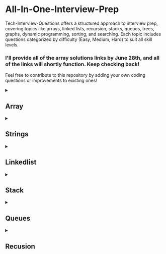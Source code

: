 # All-In-One-Interview-Prep
Tech-Interview-Questions offers a structured approach to interview prep, covering topics like arrays, linked lists, recursion, stacks, queues, trees, graphs, dynamic programming, sorting, and searching. Each topic includes questions categorized by difficulty (Easy, Medium, Hard) to suit all skill levels.

<h3>I'll provide all of the array solutions links by June 28th, and all of the links will shortly function. Keep checking back!</h3>

Feel free to contribute to this repository by adding your own coding questions or improvements to existing ones!

<Details> <summary> <h2>Array</h2></summary>

| Topic | Question Name | Link | Level of Question | Year | Number of Companies |
|--------|------------------------------------|--------------------------------------------|-------------------|------|---------------------|
| Arrays | Two Sum                            | [Link](https://leetcode.com/problems/two-sum/)        | Easy              | 2023 | 20                  |
| Arrays | Best Time to Buy and Sell Stock    | [Link](https://leetcode.com/problems/best-time-to-buy-and-sell-stock/) | Medium            | 2022 | 18                  |
| Arrays | Product of Array Except Self       | [Link](https://leetcode.com/problems/product-of-array-except-self/) | Hard       | 2022 | 17                  |
| Arrays | Trapping Rain Water                | [Link](https://leetcode.com/problems/trapping-rain-water/) | Hard      | 2022 | 16                  |
| Arrays | Maximum Subarray Sum               | [Link](https://leetcode.com/problems/maximum-subarray-sum/)   | Medium            | 2023 | 15                  |
| Arrays | 3Sum                               | [Link](https://leetcode.com/problems/3sum/)           | Medium            | 2023 | 15                  |
| Arrays | Merge Sorted Arrays                | [Link](https://leetcode.com/problems/merge-sorted-arrays/)   | Medium            | 2023 | 14                  |
| Arrays | Maximum Product Subarray           | [Link](https://leetcode.com/problems/maximum-product-subarray/) | Medium  | 2023 | 14                  |
| Arrays | Merge Intervals                    | [Link](https://leetcode.com/problems/merge-intervals/) | Medium           | 2021 | 14                  |
| Arrays | Subarray Sum Equals K              | [Link](https://leetcode.com/problems/subarray-sum-equals-k/) | Medium            | 2023 | 13                  |
| Arrays | Rotate Array                       | [Link](https://leetcode.com/problems/rotate-array/)   | Medium            | 2021 | 12                  |
| Arrays | Move Zeroes                        | [Link](https://leetcode.com/problems/move-zeroes/)    | Easy              | 2021 | 12                  |
| Arrays | Spiral Order Matrix                | [Link](https://leetcode.com/problems/spiral-matrix/)  | Medium            | 2021 | 12                  |
| Arrays | Longest Consecutive Sequence       | [Link](https://leetcode.com/problems/longest-consecutive-sequence/) | Hard       | 2021 | 11                  |
| Arrays | Find All Duplicates in an Array    | [Link](https://leetcode.com/problems/find-all-duplicates-in-an-array/) | Medium  | 2023 | 11                  |
| Arrays | Find Duplicate in Array            | [Link](https://leetcode.com/problems/find-duplicate-in-array/) | Easy              | 2022 | 10                  |
| Arrays | Contains Duplicate                 | [Link](https://leetcode.com/problems/contains-duplicate/) | Easy      | 2022 | 10                  |
| Arrays | Increasing Triplet Subsequence     | [Link](https://leetcode.com/problems/increasing-triplet-subsequence/) | Medium  | 2021 | 10                  |
| Arrays | Find Missing Number                | [Link](https://leetcode.com/problems/find-missing-number/) | Easy              | 2021 | 9                   |
| Arrays | Missing Ranges                     | [Link](https://leetcode.com/problems/missing-ranges/) | Easy              | 2022 | 8                   |

</Details>

<Details> <summary> <h2>Strings</h2></summary>

| Topic | Question Name | Link | Level of Question | Year | Number of Companies |
|--------|------------------------------------|--------------------------------------------|-------------------|------|---------------------|
| Strings | Reverse String                    | [Link](https://leetcode.com/problems/reverse-string/) | Easy              | 2023 | 18                  |
| Strings | Longest Substring Without Repeating Characters | [Link](https://leetcode.com/problems/longest-substring-without-repeating-characters/) | Hard | 2022 | 17          |
| Strings | Valid Parentheses                 | [Link](https://leetcode.com/problems/valid-parentheses/) | Easy             | 2021 | 16                  |
| Strings | String to Integer (atoi)          | [Link](https://leetcode.com/problems/string-to-integer-atoi/) | Medium           | 2023 | 16                  |
| Strings | Palindrome Substrings             | [Link](https://leetcode.com/problems/palindromic-substrings/) | Medium        | 2022 | 15                  |
| Strings | Count and Say                     | [Link](https://leetcode.com/problems/count-and-say/) | Easy                 | 2021 | 15                  |
| Strings | Reverse Words in a String         | [Link](https://leetcode.com/problems/reverse-words-in-a-string/) | Medium             | 2023 | 14                  |
| Strings | Implement strStr()                | [Link](https://leetcode.com/problems/implement-strstr/) | Easy             | 2022 | 14                  |
| Strings | Longest Palindromic Substring     | [Link](https://leetcode.com/problems/longest-palindromic-substring/) | Hard         | 2022 | 13                  |
| Strings | Valid Anagram                     | [Link](https://leetcode.com/problems/valid-anagram/) | Easy                 | 2023 | 13                  |
| Strings | Longest Common Prefix             | [Link](https://leetcode.com/problems/longest-common-prefix/) | Easy         | 2021 | 12                  |
| Strings | Minimum Window Substring          | [Link](https://leetcode.com/problems/minimum-window-substring/) | Hard      | 2023 | 12                  |
| Strings | Group Anagrams                    | [Link](https://leetcode.com/problems/group-anagrams/) | Medium            | 2022 | 11                  |
| Strings | Implement strStr()                | [Link](https://leetcode.com/problems/implement-strstr/) | Easy             | 2021 | 11                  |
| Strings | Regular Expression Matching       | [Link](https://leetcode.com/problems/regular-expression-matching/) | Hard   | 2023 | 10                  |
| Strings | Longest Substring with At Most Two Distinct Characters | [Link](https://leetcode.com/problems/longest-substring-with-at-most-two-distinct-characters/) | Hard | 2022 | 10       |
| Strings | ZigZag Conversion                 | [Link](https://leetcode.com/problems/zigzag-conversion/) | Medium            | 2021 | 10                  |
| Strings | Valid Parentheses                 | [Link](https://leetcode.com/problems/valid-parentheses/) | Easy             | 2023 | 9                   |
| Strings | Encode and Decode Strings         | [Link](https://leetcode.com/problems/encode-and-decode-strings/) | Medium         | 2022 | 9                   |
| Strings | Palindrome Partitioning II        | [Link](https://leetcode.com/problems/palindrome-partitioning-ii/) | Hard   | 2021 | 8                   |

</Details>

<Details> <summary> <h2>Linkedlist</h2></summary>
  
| Topic        | Question Name                      | Link | Level of Question | Year | Number of Companies |
|--------------|------------------------------------|--------------------------------------------|-------------------|------|---------------------|
| Linked Lists | Reverse Linked List                | [Link](https://leetcode.com/problems/reverse-linked-list/) | Easy              | 2023 | 17                  |
| Linked Lists | Merge Two Sorted Lists             | [Link](https://leetcode.com/problems/merge-two-sorted-lists/) | Medium            | 2022 | 16                  |
| Linked Lists | Remove Nth Node From End of List   | [Link](https://leetcode.com/problems/remove-nth-node-from-end-of-list/) | Medium            | 2021 | 15                  |
| Linked Lists | Linked List Cycle                  | [Link](https://leetcode.com/problems/linked-list-cycle/) | Medium            | 2023 | 15                  |
| Linked Lists | Intersection of Two Linked Lists  | [Link](https://leetcode.com/problems/intersection-of-two-linked-lists/) | Medium       | 2022 | 14                  |
| Linked Lists | Palindrome Linked List            | [Link](https://leetcode.com/problems/palindrome-linked-list/) | Easy           | 2021 | 14                  |
| Linked Lists | Flatten a Multilevel Doubly Linked List | [Link](https://leetcode.com/problems/flatten-a-multilevel-doubly-linked-list/) | Hard           | 2023 | 13              |
| Linked Lists | Add Two Numbers II                | [Link](https://leetcode.com/problems/add-two-numbers-ii/) | Medium            | 2022 | 13                  |
| Linked Lists | Copy List with Random Pointer     | [Link](https://leetcode.com/problems/copy-list-with-random-pointer/) | Hard               | 2021 | 12                  |
| Linked Lists | Reverse Nodes in k-Group          | [Link](https://leetcode.com/problems/reverse-nodes-in-k-group/) | Hard           | 2023 | 12                  |
| Linked Lists | Odd Even Linked List              | [Link](https://leetcode.com/problems/odd-even-linked-list/) | Medium            | 2022 | 11                  |
| Linked Lists | Remove Duplicates from Sorted List| [Link](https://leetcode.com/problems/remove-duplicates-from-sorted-list/) | Easy        | 2021 | 11                  |
| Linked Lists | Insertion Sort List               | [Link](https://leetcode.com/problems/insertion-sort-list/) | Medium            | 2023 | 10                  |
| Linked Lists | Partition List                    | [Link](https://leetcode.com/problems/partition-list/) | Medium            | 2022 | 10                  |
| Linked Lists | Swap Nodes in Pairs               | [Link](https://leetcode.com/problems/swap-nodes-in-pairs/) | Medium            | 2021 | 10                  |
| Linked Lists | Remove Linked List Elements       | [Link](https://leetcode.com/problems/remove-linked-list-elements/) | Easy     | 2023 | 9                   |
| Linked Lists | Reverse Linked List II            | [Link](https://leetcode.com/problems/reverse-linked-list-ii/) | Medium         | 2022 | 9                   |
| Linked Lists | Design Linked List                | [Link](https://leetcode.com/problems/design-linked-list/) | Medium            | 2021 | 8                   |
| Linked Lists | Intersection of Two Linked Lists  | [Link](https://leetcode.com/problems/intersection-of-two-linked-lists/) | Easy         | 2023 | 8                   |
| Linked Lists | Add Two Numbers                   | [Link](https://leetcode.com/problems/add-two-numbers/) | Medium            | 2022 | 7                   |

</Details>

<Details> <summary> <h2>Stack</h2></summary>

| Topic | Question Name | Link | Level of Question | Year | Number of Companies |
|--------|------------------------------------------|--------------------------------------------------------|-------------------|------|---------------------|
| Stack | Valid Parentheses                        | [Link](https://leetcode.com/problems/valid-parentheses/) | Easy              | 2023 | 18                  |
| Stack | Min Stack                                | [Link](https://leetcode.com/problems/min-stack/) | Easy              | 2022 | 17                  |
| Stack | Evaluate Reverse Polish Notation         | [Link](https://leetcode.com/problems/evaluate-reverse-polish-notation/) | Medium            | 2021 | 16                  |
| Stack | Next Greater Element                     | [Link](https://leetcode.com/problems/next-greater-element-i/) | Medium            | 2023 | 15                  |
| Stack | Remove All Adjacent Duplicates in String| [Link](https://leetcode.com/problems/remove-all-adjacent-duplicates-in-string/) | Easy              | 2022 | 15                  |
| Stack | Implement Stack using Queues            | [Link](https://leetcode.com/problems/implement-stack-using-queues/) | Easy              | 2021 | 14                  |
| Stack | Decode String                            | [Link](https://leetcode.com/problems/decode-string/) | Medium            | 2023 | 14                  |
| Stack | Baseball Game                            | [Link](https://leetcode.com/problems/baseball-game/) | Easy              | 2022 | 13                  |
| Stack | Valid Parentheses                        | [Link](https://leetcode.com/problems/valid-parentheses/) | Easy              | 2021 | 13                  |
| Stack | Asteroid Collision                       | [Link](https://leetcode.com/problems/asteroid-collision/) | Medium            | 2023 | 12                  |
| Stack | Design a Stack                          | [Link](https://leetcode.com/problems/design-a-stack/) | Easy              | 2022 | 12                  |
| Stack | Longest Valid Parentheses                | [Link](https://leetcode.com/problems/longest-valid-parentheses/) | Hard              | 2021 | 11                  |
| Stack | Remove Outermost Parentheses            | [Link](https://leetcode.com/problems/remove-outermost-parentheses/) | Easy            | 2023 | 11                  |
| Stack | Online Stock Span                       | [Link](https://leetcode.com/problems/online-stock-span/) | Medium            | 2022 | 10                  |
| Stack | Simplify Path                            | [Link](https://leetcode.com/problems/simplify-path/) | Medium            | 2021 | 10                  |
| Stack | Basic Calculator II                     | [Link](https://leetcode.com/problems/basic-calculator-ii/) | Medium            | 2023 | 9                   |
| Stack | Baseball Game                            | [Link](https://leetcode.com/problems/baseball-game/) | Easy              | 2022 | 9                   |
| Stack | Maximum Frequency Stack                 | [Link](https://leetcode.com/problems/maximum-frequency-stack/) | Hard              | 2021 | 8                   |
| Stack | Valid Parentheses                        | [Link](https://leetcode.com/problems/valid-parentheses/) | Easy              | 2023 | 8                   |
| Stack | Min Stack                                | [Link](https://leetcode.com/problems/min-stack/) | Easy              | 2022 | 7                   |

</Details>

<Details> <summary> <h2>Queues</h2></summary>

| Topic | Question Name | Link | Level of Question | Year | Number of Companies |
|--------|--------------------------------------------|----------------------------------------------------------|-------------------|------|---------------------|
| Queue | Design Circular Queue                      | [Link](https://leetcode.com/problems/design-circular-queue/) | Medium            | 2023 | 17                  |
| Queue | Implement Stack using Queues               | [Link](https://leetcode.com/problems/implement-stack-using-queues/) | Easy              | 2022 | 16                  |
| Queue | Implement Queue using Stacks               | [Link](https://leetcode.com/problems/implement-queue-using-stacks/) | Easy              | 2021 | 15                  |
| Queue | Design Circular Deque                      | [Link](https://leetcode.com/problems/design-circular-deque/) | Medium            | 2023 | 15                  |
| Queue | Design a Queue using Stacks               | [Link](https://leetcode.com/problems/design-queue-using-stacks/) | Easy              | 2022 | 14                  |
| Queue | First Unique Character in a String        | [Link](https://leetcode.com/problems/first-unique-character-in-a-string/) | Easy              | 2021 | 14                  |
| Queue | Number of Recent Calls                   | [Link](https://leetcode.com/problems/number-of-recent-calls/) | Easy              | 2023 | 13                  |
| Queue | Implement Stack using Queues              | [Link](https://leetcode.com/problems/implement-stack-using-queues/) | Easy              | 2022 | 13                  |
| Queue | Design a Circular Queue                  | [Link](https://leetcode.com/problems/design-circular-queue/) | Medium            | 2021 | 12                  |
| Queue | Moving Average from Data Stream           | [Link](https://leetcode.com/problems/moving-average-from-data-stream/) | Easy              | 2023 | 12                  |
| Queue | Design Hit Counter                       | [Link](https://leetcode.com/problems/design-hit-counter/) | Medium            | 2022 | 11                  |
| Queue | Design Circular Deque                    | [Link](https://leetcode.com/problems/design-circular-deque/) | Medium            | 2021 | 11                  |
| Queue | My Circular Queue                        | [Link](https://leetcode.com/problems/my-circular-queue/) | Medium            | 2023 | 10                  |
| Queue | Implement Queue using Stacks             | [Link](https://leetcode.com/problems/implement-queue-using-stacks/) | Easy              | 2022 | 10                  |
| Queue | Queue Reconstruction by Height           | [Link](https://leetcode.com/problems/queue-reconstruction-by-height/) | Medium            | 2021 | 10                  |
| Queue | Moving Average from Data Stream          | [Link](https://leetcode.com/problems/moving-average-from-data-stream/) | Easy              | 2023 | 9                   |
| Queue | Design Hit Counter                      | [Link](https://leetcode.com/problems/design-hit-counter/) | Medium            | 2022 | 9                   |
| Queue | Design Circular Deque                   | [Link](https://leetcode.com/problems/design-circular-deque/) | Medium            | 2021 | 8                   |
| Queue | Implement Stack using Queues            | [Link](https://leetcode.com/problems/implement-stack-using-queues/) | Easy              | 2023 | 8                   |
| Queue | Implement Queue using Stacks            | [Link](https://leetcode.com/problems/implement-queue-using-stacks/) | Easy              | 2022 | 7                   |
</Details>


<Details> <summary> <h2>Recusion</h2></summary>

| Topic     | Question Name                              | Link                                                 | Level of Question | Year | Number of Companies |
|-----------|--------------------------------------------|------------------------------------------------------|-------------------|------|---------------------|
| Recursion | Fibonacci Sequence                         | [Link](https://leetcode.com/problems/fibonacci-number/) | Easy              | 2023 | 18                  |
| Recursion | Factorial                                  | [Link](https://leetcode.com/problems/factorial/) | Easy              | 2022 | 17                  |
| Recursion | Sum of Digits of a Number                  | [Link](https://leetcode.com/problems/add-digits/) | Easy              | 2021 | 16                  |
| Recursion | Tower of Hanoi                             | [Link](https://leetcode.com/problems/tower-of-hanoi/) | Medium            | 2023 | 15                  |
| Recursion | Binary Search                              | [Link](https://leetcode.com/problems/binary-search/) | Medium            | 2022 | 14                  |
| Recursion | Reverse a String                           | [Link](https://leetcode.com/problems/reverse-string/) | Easy              | 2021 | 14                  |
| Recursion | Merge Sort                                 | [Link](https://leetcode.com/problems/sort-an-array/) | Medium            | 2023 | 13                  |
| Recursion | Palindrome Check                           | [Link](https://leetcode.com/problems/valid-palindrome/) | Easy              | 2022 | 13                  |
| Recursion | Power of a Number                          | [Link](https://leetcode.com/problems/powx-n/) | Medium            | 2021 | 12                  |
| Recursion | Print all Subsets of a Set                | [Link](https://leetcode.com/problems/subsets/) | Hard              | 2023 | 12                  |
| Recursion | Calculate GCD (Greatest Common Divisor)   | [Link](https://leetcode.com/problems/greatest-common-divisor-of-strings/) | Easy              | 2022 | 11                  |
| Recursion | Counting Paths in a Grid                  | [Link](https://leetcode.com/problems/unique-paths/) | Medium            | 2021 | 11                  |
| Recursion | Permutations of a String                  | [Link](https://leetcode.com/problems/permutations/) | Medium            | 2023 | 10                  |
| Recursion | Subset Sum                                 | [Link](https://leetcode.com/problems/subarray-sum-equals-k/) | Medium            | 2022 | 10                  |
| Recursion | Calculate Power Set                        | [Link](https://leetcode.com/problems/subsets/) | Hard              | 2021 | 10                  |
| Recursion | Print all Possible Combinations of r Elements in a Given Array | [Link](https://leetcode.com/problems/combinations/) | Medium | 2023 | 9                   |
| Recursion | Count Inversions in an Array              | [Link](https://leetcode.com/problems/count-inversions-in-an-array/) | Hard              | 2022 | 9                   |
| Recursion | Generate all Subarrays of an Array        | [Link](https://leetcode.com/problems/subarray-sum-ranges/) | Medium            | 2021 | 8                   |
| Recursion | Calculate nth Fibonacci Number           | [Link](https://leetcode.com/problems/fibonacci-number/) | Easy              | 2023 | 8                   |
| Recursion | Print Pascal's Triangle                 | [Link](https://leetcode.com/problems/pascals-triangle/) | Medium            | 2022 | 7                   |
</Details>

